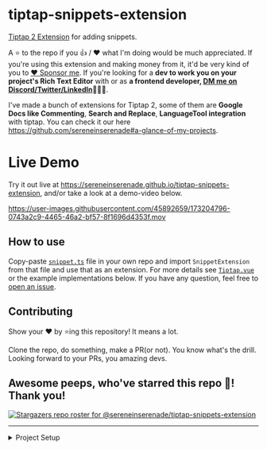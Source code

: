 # tiptap-snippets-extension

[Tiptap 2 Extension](https://tiptap.dev) for adding snippets.

A ⭐️ to the repo if you 👍 / ❤️  what I'm doing would be much appreciated. If you're using this extension and making money from it, it'd be very kind of you to [:heart: Sponsor me](https://github.com/sponsors/sereneinserenade). If you're looking for a **dev to work you on your project's Rich Text Editor** with or as **a frontend developer, [DM me on Discord/Twitter/LinkedIn](https://github.com/sereneinserenade)👨‍💻🤩**.

I've made a bunch of extensions for Tiptap 2, some of them are **Google Docs like Commenting**, **Search and Replace**, **LanguageTool integration** with tiptap. You can check it our here https://github.com/sereneinserenade#a-glance-of-my-projects.

# Live Demo

Try it out live at https://sereneinserenade.github.io/tiptap-snippets-extension, and/or take a look at a demo-video below.

https://user-images.githubusercontent.com/45892659/173204796-0743a2c9-4465-46a2-bf57-8f1696d4353f.mov


## How to use

Copy-paste [`snippet.ts`](src/components/extensions/snippet.ts) file in your own repo and import `SnippetExtension` from that file and use that as an extension. For more details see [`Tiptap.vue`](src/components/Tiptap.vue) or the example implementations below. If you have any question, feel free to [open an issue](https://github.com/sereneinserenade/tiptap-snippets-extension/issues).

## Contributing

Show your ❤️ by ⭐️ing this repository! It means a lot.

Clone the repo, do something, make a PR(or not). You know what's the drill. Looking forward to your PRs, you amazing devs.

## Awesome peeps, who've starred this repo 🚀! Thank you!
[![Stargazers repo roster for @sereneinserenade/tiptap-snippets-extension](https://reporoster.com/stars/dark/sereneinserenade/tiptap-snippets-extension)](https://github.com/sereneinserenade/tiptap-snippets-extension/stargazers)


---

<details>
  <summary> Project Setup </summary>

# Vue 3 + TypeScript + Vite

This template should help get you started developing with Vue 3 and TypeScript in Vite. The template uses Vue 3 `<script setup>` SFCs, check out the [script setup docs](https://v3.vuejs.org/api/sfc-script-setup.html#sfc-script-setup) to learn more.

## Recommended IDE Setup

- [VS Code](https://code.visualstudio.com/) + [Volar](https://marketplace.visualstudio.com/items?itemName=Vue.volar)

## Type Support For `.vue` Imports in TS

Since TypeScript cannot handle type information for `.vue` imports, they are shimmed to be a generic Vue component type by default. In most cases this is fine if you don't really care about component prop types outside of templates. However, if you wish to get actual prop types in `.vue` imports (for example to get props validation when using manual `h(...)` calls), you can enable Volar's Take Over mode by following these steps:

1. Run `Extensions: Show Built-in Extensions` from VS Code's command palette, look for `TypeScript and JavaScript Language Features`, then right click and select `Disable (Workspace)`. By default, Take Over mode will enable itself if the default TypeScript extension is disabled.
2. Reload the VS Code window by running `Developer: Reload Window` from the command palette.

You can learn more about Take Over mode [here](https://github.com/johnsoncodehk/volar/discussions/471).

</details>
